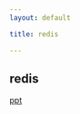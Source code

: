 ```yaml
---
layout: default

title: redis

---
```


## redis

[ppt](https://github.com/garydai/garydai.github.com/raw/master/_posts/pic/redis.pdf "redis")
